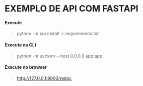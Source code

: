 # EXEMPLO DE API COM FASTAPI

#### Execute

> python -m pip install -r requirements.txt 

#### Execute na CLI

> python -m uvicorn --host 0.0.0.0 app:app

#### Execute no browser

> http://127.0.0.1:8000/redoc

